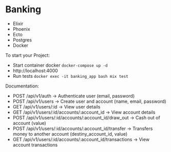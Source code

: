 # Banking

- Elixir
- Phoenix
- Ecto
- Postgres
- Docker

To start your Project:

  * Start container docker `docker-compose up -d`
  * http://localhost:4000
  * Run tests `docker exec -it banking_app bash mix test`

Documentation:
- POST /api/v1/auth -> Authenticate user (email, password)
- POST /api/v1/users -> Create user and account (name, email, password)
- GET /api/v1/users/:id -> View user details
- GET /api/v1/users/:id/accounts/:account_id -> View account details
- POST /api/v1/users/:id/accounts/:account_id/draw_out -> Cash out of account (value)
- POST /api/v1/users/:id/accounts/:account_id/transfer -> Transfers money to another account (destiny_account_id, value)
- GET /api/v1/users/:id/accounts/:account_id/transactions -> View account transactions
